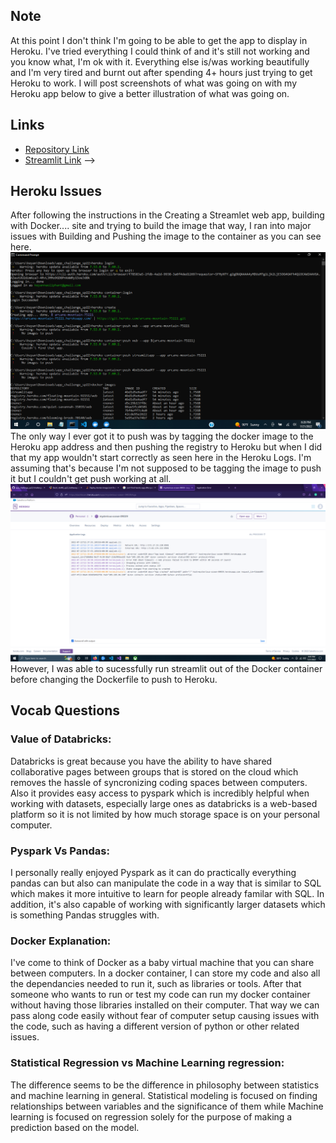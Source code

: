 ## Note
At this point I don't think I'm going to be able to get the app to display in Heroku. I've tried everything I could think of and it's still not working and you know what, I'm ok with it. Everything else is/was working beautifully and I'm very tired and burnt out after spending 4+ hours just trying to get Heroku to work. I will post screenshots of what was going on with my Heroku app below to give a better illustration of what was going on.
## Links
* [Repository Link](https://github.com/mon154/app_challenge_sp22)
* [Streamlit Link](https://mon154-app-challenge-sp22-main-streamlit-wt3s9u.streamlitapp.com/) -->

## Heroku Issues
After following the instructions in the Creating a Streamlet web app, building with Docker.... site and trying to build the image that way, I ran into major issues with Building and Pushing the image to the container as you can see here.
![](screenshot_13.png)
The only way I ever got it to push was by tagging the docker image to the Heroku app address and then pushing the registry to Heroku but when I did that my app wouldn't start correctly as seen here in the Heroku Logs. I'm assuming that's because I'm not supposed to be tagging the image to push it but I couldn't get push working at all.
![](screenshot__89.png)
<br>
However, I was able to sucessfully run streamlit out of the Docker container before changing the Dockerfile to push to Heroku.
<br>
## Vocab Questions
### Value of Databricks:
Databricks is great because you have the ability to have shared collaborative pages between groups that is stored on the cloud which removes the hassle of syncronizing coding spaces between computers. Also it provides easy access to pyspark which is incredibly helpful when working with datasets, especially large ones as databricks is a web-based platform so it is not limited by how much storage space is on your personal computer.
### Pyspark Vs Pandas:
I personally really enjoyed Pyspark as it can do practically everything pandas can but also can manipulate the code in a way that is similar to SQL which makes it more intuitive to learn for people already familar with SQL. In addition, it's also capable of working with significantly larger datasets which is something Pandas struggles with.
### Docker Explanation:
I've come to think of Docker as a baby virtual machine that you can share between computers. In a docker container, I can store my code and also all the dependancies needed to run it, such as libraries or tools. After that someone who wants to run or test my code can run my docker container without having those libraries installed on their computer. That way we can pass along code easily without fear of computer setup causing issues with the code, such as having a different version of python or other related issues.
### Statistical Regression vs Machine Learning regression:
The difference seems to be the difference in philosophy between statistics and machine learning in general. Statistical modeling is focused on finding relationships between variables and the significance of them while Machine learning is focused on regression solely for the purpose of making a prediction based on the model.